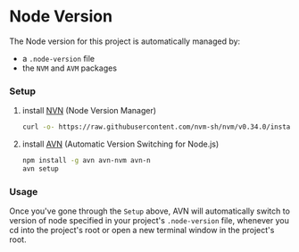 Node Version
===

The Node version for this project is automatically managed by:
 - a ``.node-version`` file
 - the ``NVM`` and ``AVM`` packages

### Setup

1. install [NVN](https://github.com/nvm-sh/nvm) (Node Version Manager)
    ```bash
    curl -o- https://raw.githubusercontent.com/nvm-sh/nvm/v0.34.0/install.sh | bash
    ```

2. install [AVN](https://github.com/wbyoung/avn) (Automatic Version Switching for Node.js)
    ```bash
    npm install -g avn avn-nvm avn-n
    avn setup
    ```

### Usage

Once you've gone through the ``Setup`` above,
AVN will automatically switch to version of node specified in your project's ``.node-version`` file,
whenever you cd into the project's root or open a new terminal window in the project's root.
